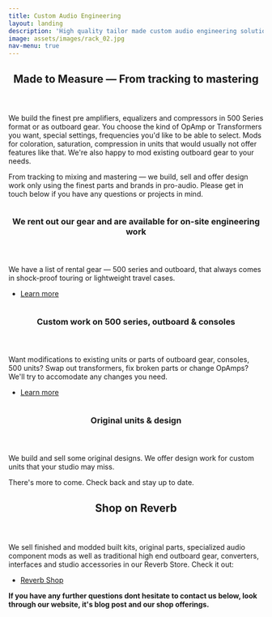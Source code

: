 ```yaml
---
title: Custom Audio Engineering
layout: landing
description: 'High quality tailor made custom audio engineering solutions. Built ourselves our by the best in the field.'
image: assets/images/rack_02.jpg
nav-menu: true
---
```


<!-- Main -->
<div id="main">

<!-- One -->
<section id="one">
	<div class="inner">
		<header class="major">
			<h2>Made to Measure &mdash; From tracking to mastering</h2>
		</header>
		<p>We build the finest pre amplifiers, equalizers and compressors in 500 Series format or as outboard gear. You choose the kind of OpAmp or Transformers you want, special settings, frequencies you'd like to be able to select. Mods for coloration, saturation, compression in units that would usually not offer features like that. We're also happy to mod existing outboard gear to your needs.</p>
		<p>From tracking to mixing and mastering &mdash; we build, sell and offer design work only using the finest parts and brands in pro-audio. Please get in touch below if you have any questions or projects in mind.</p>
	</div>
</section>

<!-- Two -->
<section id="two" class="spotlights">
	<section>
		<a href="rental.html" class="image">
			<img src="{% link assets/images/amlpre.jpg %}" alt="" data-position="center center" />
		</a>
		<div class="content">
			<div class="inner">
				<header class="major">
					<h3>We rent out our gear and are available for on-site engineering work</h3>
				</header>
				<p>We have a list of rental gear &mdash; 500 series and outboard, that always comes in shock-proof touring or lightweight travel cases.</p>
				<ul class="actions">
					<li><a href="rental.html" class="button">Learn more</a></li>
				</ul>
			</div>
		</div>
	</section>
	<section>
		<a href="mods.html" class="image">
			<img src="{% link assets/images/nevepart.jpg %}" alt="" data-position="top center" />
		</a>
		<div class="content">
			<div class="inner">
				<header class="major">
					<h3>Custom work on 500 series, outboard &amp; consoles</h3>
				</header>
				<p>Want modifications to existing units or parts of outboard gear, consoles, 500 units? Swap out transformers, fix broken parts or change OpAmps? We'll try to accomodate any changes you need.</p>
				<ul class="actions">
					<li><a href="mods.html" class="button">Learn more</a></li>
				</ul>
			</div>
		</div>
	</section>
	<section>
		<a href="about.html" class="image">
			<img src="{% link assets/images/ez-opamp-sum-proto.png %}" alt="" data-position="25% 25%" />
		</a>
		<div class="content">
			<div class="inner">
				<header class="major">
					<h3>Original units &amp; design</h3>
				</header>
				<p>We build and sell some original designs. We offer design work for custom units that your studio may miss.</p>
				<p>There's more to come. Check back and stay up to date.</p>
			</div>
		</div>
	</section>
</section>

<!-- Three -->
<section id="three">
	<div class="inner">
		<header class="major">
			<h2>Shop on Reverb</h2>
		</header>
		<p>We sell finished and modded built kits, original parts, specialized audio component mods as well as traditional high end outboard gear, converters, interfaces and studio accessories in our Reverb Store. Check it out:</p>
		<ul class="actions">
			<li><a href="https://reverb.com/shop/analog-audio-boutique" class="button next">Reverb Shop</a></li>
		</ul>
	</div>
</section>

<section>
	<div class="inner">
		<p><strong>If you have any further questions dont hesitate to contact us below,  look through our website, it's blog post and our shop offerings.</strong></p>
	</div>
</section>

</div>
